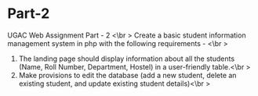 # Part-2
UGAC Web Assignment Part - 2 <\br >
Create a basic student information management system in php with the following
requirements - <\br >
1. The landing page should display information about all the students (Name, Roll
Number, Department, Hostel) in a user-friendly table.<\br >
2. Make provisions to edit the database (add a new student, delete an existing
student, and update existing student details)<\br >
